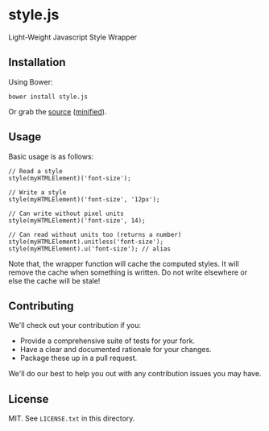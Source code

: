 # style.js

Light-Weight Javascript Style Wrapper

## Installation

Using Bower:

    bower install style.js

Or grab the [source](https://github.com/mikeycgto/style.js/dist/style.js) ([minified](https://github.com/mikeycgto/style.js/dist/style.min.js)).

## Usage

Basic usage is as follows:

    // Read a style
    style(myHTMLElement)('font-size');

    // Write a style
    style(myHTMLElement)('font-size', '12px');

    // Can write without pixel units
    style(myHTMLElement)('font-size', 14);

    // Can read without units too (returns a number)
    style(myHTMLElement).unitless('font-size');
    style(myHTMLElement).u('font-size'); // alias

Note that, the wrapper function will cache the computed styles. It will
remove the cache when something is written. Do not write elsewhere or
else the cache will be stale!

## Contributing

We'll check out your contribution if you:

* Provide a comprehensive suite of tests for your fork.
* Have a clear and documented rationale for your changes.
* Package these up in a pull request.

We'll do our best to help you out with any contribution issues you may have.

## License

MIT. See `LICENSE.txt` in this directory.
